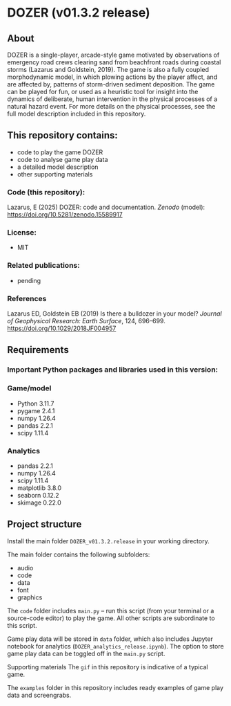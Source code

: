 # DOZER (v01.3.2 release)

## About
DOZER is a single-player, arcade-style game motivated by observations of emergency road crews clearing sand from beachfront roads during coastal storms (Lazarus and Goldstein, 2019).
The game is also a fully coupled morphodynamic model, in which plowing actions by the player affect, and are affected by, patterns of storm-driven sediment deposition.
The game can be played for fun, or used as a heuristic tool for insight into the dynamics of deliberate, human intervention in the physical processes of a natural hazard event.
For more details on the physical processes, see the full model description included in this repository.

## This repository contains:
* code to play the game DOZER
* code to analyse game play data
* a detailed model description
* other supporting materials

### Code (this repository):
Lazarus, E (2025) DOZER: code and documentation. _Zenodo_ (model): https://doi.org/10.5281/zenodo.15589917

### License:
* MIT

### Related publications:
* pending

### References
Lazarus ED,  Goldstein EB (2019) Is there a bulldozer in your model? _Journal of Geophysical Research: Earth Surface_, 124, 696–699. https://doi.org/10.1029/2018JF004957

## Requirements
### Important Python packages and libraries used in this version:
### Game/model
* Python 3.11.7
* pygame 2.4.1
* numpy 1.26.4
* pandas 2.2.1
* scipy 1.11.4

### Analytics
* pandas 2.2.1
* numpy 1.26.4
* scipy 1.11.4
* matplotlib 3.8.0
* seaborn 0.12.2
* skimage 0.22.0

## Project structure
Install the main folder ```DOZER_v01.3.2.release``` in your working directory.

The main folder contains the following subfolders:
* audio
* code
* data
* font
* graphics

The ```code``` folder includes ```main.py``` – run this script (from your terminal or a source-code editor) to play the game. All other scripts are subordinate to this script.

Game play data will be stored in ```data``` folder, which also includes Jupyter notebook for analytics (```DOZER_analytics_release.ipynb```). The option to store game play data can be toggled off in the ```main.py``` script.

Supporting materials
The ```gif``` in this repository is indicative of a typical game.

The ```examples``` folder in this repository includes ready examples of game play data and screengrabs.
